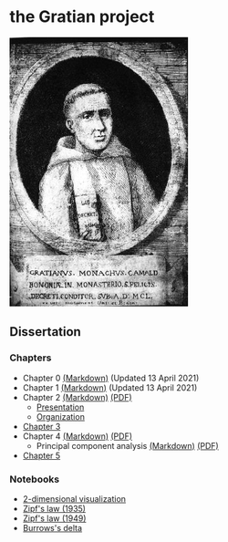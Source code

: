 # the Gratian project

![Gratian](img/Gratian.jpg)

## Dissertation

### Chapters

- Chapter 0 [(Markdown)](Chapter0/chapter0.markdown) (Updated 13 April 2021)
- Chapter 1 [(Markdown)](Chapter1/chapter1.markdown) (Updated 13 April 2021)
- Chapter 2 [(Markdown)](Chapter2/chapter2.md) [(PDF)](Chapter2/chapter2.pdf)
  - [Presentation](Chapter2/presentation.md)
  - [Organization](Chapter2/organization.md)
- [Chapter 3](Chapter3/chapter3.md)
- Chapter 4 [(Markdown)](Chapter4/chapter4.md) [(PDF)](Chapter4/chapter4.pdf)
  - Principal component analysis [(Markdown)](Chapter4/pca.md) [(PDF)](Chapter4/pca.pdf)
- [Chapter 5](Chapter5/chapter5.md)

### Notebooks

- [2-dimensional visualization](Notebooks/Burrows/Visualization.ipynb)
- [Zipf's law (1935)](Notebooks/Zipf/Zipf35.ipynb)
- [Zipf's law (1949)](Notebooks/Zipf/Zipf49.ipynb)
- [Burrows's delta](Notebooks/Burrows/Burrows.ipynb)
